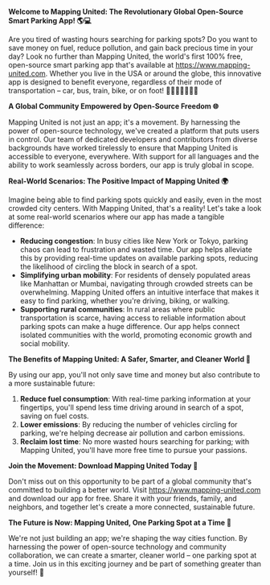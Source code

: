 **Welcome to Mapping United: The Revolutionary Global Open-Source Smart Parking App! 🌎💻**

Are you tired of wasting hours searching for parking spots? Do you want to save money on fuel, reduce pollution, and gain back precious time in your day? Look no further than Mapping United, the world's first 100% free, open-source smart parking app that's available at https://www.mapping-united.com. Whether you live in the USA or around the globe, this innovative app is designed to benefit everyone, regardless of their mode of transportation – car, bus, train, bike, or on foot! 🚗🚌🚂🚴‍♀️🚶‍♂️

**A Global Community Empowered by Open-Source Freedom 🌐**

Mapping United is not just an app; it's a movement. By harnessing the power of open-source technology, we've created a platform that puts users in control. Our team of dedicated developers and contributors from diverse backgrounds have worked tirelessly to ensure that Mapping United is accessible to everyone, everywhere. With support for all languages and the ability to work seamlessly across borders, our app is truly global in scope.

**Real-World Scenarios: The Positive Impact of Mapping United 🌍**

Imagine being able to find parking spots quickly and easily, even in the most crowded city centers. With Mapping United, that's a reality! Let's take a look at some real-world scenarios where our app has made a tangible difference:

*   **Reducing congestion**: In busy cities like New York or Tokyo, parking chaos can lead to frustration and wasted time. Our app helps alleviate this by providing real-time updates on available parking spots, reducing the likelihood of circling the block in search of a spot.
*   **Simplifying urban mobility**: For residents of densely populated areas like Manhattan or Mumbai, navigating through crowded streets can be overwhelming. Mapping United offers an intuitive interface that makes it easy to find parking, whether you're driving, biking, or walking.
*   **Supporting rural communities**: In rural areas where public transportation is scarce, having access to reliable information about parking spots can make a huge difference. Our app helps connect isolated communities with the world, promoting economic growth and social mobility.

**The Benefits of Mapping United: A Safer, Smarter, and Cleaner World 🌟**

By using our app, you'll not only save time and money but also contribute to a more sustainable future:

1.  **Reduce fuel consumption**: With real-time parking information at your fingertips, you'll spend less time driving around in search of a spot, saving on fuel costs.
2.  **Lower emissions**: By reducing the number of vehicles circling for parking, we're helping decrease air pollution and carbon emissions.
3.  **Reclaim lost time**: No more wasted hours searching for parking; with Mapping United, you'll have more free time to pursue your passions.

**Join the Movement: Download Mapping United Today 📱**

Don't miss out on this opportunity to be part of a global community that's committed to building a better world. Visit https://www.mapping-united.com and download our app for free. Share it with your friends, family, and neighbors, and together let's create a more connected, sustainable future.

**The Future is Now: Mapping United, One Parking Spot at a Time 🚀**

We're not just building an app; we're shaping the way cities function. By harnessing the power of open-source technology and community collaboration, we can create a smarter, cleaner world – one parking spot at a time. Join us in this exciting journey and be part of something greater than yourself! 🌟